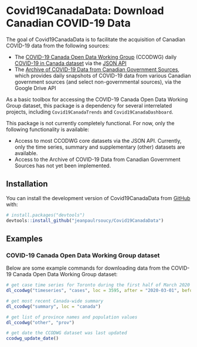 
# Covid19CanadaData: Download Canadian COVID-19 Data

<!-- badges: start -->
<!-- badges: end -->

The goal of Covid19CanadaData is to facilitate the acquisition of Canadian COVID-19 data from the following sources:

* The [COVID-19 Canada Open Data Working Group](https://opencovid.ca/) (CCODWG) daily [COVID-19 in Canada dataset](https://github.com/ishaberry/Covid19Canada) via the [JSON API](https://opencovid.ca/api/)
* The [Archive of COVID-19 Data from Canadian Government Sources](https://github.com/jeanpaulrsoucy/covid-19-canada-gov-data), which provides daily snapshots of COVID-19 data from various Canadian government sources (and select non-governmental sources), via the Google Drive API

As a basic toolbox for accessing the COVID-19 Canada Open Data Working Group dataset, this package is a dependency for several interrelated projects, including `Covid19CanadaTrends` and `Covid19CanadaDashboard`.

This package is not currently completely functional. For now, only the following functionality is available:

* Access to most CCODWG core datasets via the JSON API. Currently, only the time
series, summary and supplementary (other) datasets are available.
* Access to the Archive of COVID-19 Data from Canadian Government Sources has
not yet been implemented.

## Installation

You can install the development version of Covid19CanadaData from [GitHub](https://github.com/jeanpaulrsoucy/Covid19CanadaData) with:

``` r
# install.packages("devtools")
devtools::install_github("jeanpaulrsoucy/Covid19CanadaData")
```

## Examples

### COVID-19 Canada Open Data Working Group dataset

Below are some example commands for downloading data from the COVID-19 Canada Open Data Working Group dataset:

``` r
# get case time series for Toronto during the first half of March 2020
dl_ccodwg("timeseries", "cases", loc = 3595, after = "2020-03-01", before = "2020-03-15")

# get most recent Canada-wide summary
dl_ccodwg("summary", loc = "canada")

# get list of province names and population values
dl_ccodwg("other", "prov")

# get date the CCODWG dataset was last updated
ccodwg_update_date()
```
